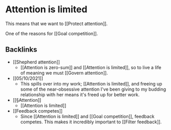 # Attention is limited
This means that we want to [[Protect attention]]. 

One of the reasons for [[Goal competition]].

## Backlinks
* [[Shepherd attention]]
	* [[Attention is zero-sum]] and [[Attention is limited]], so to live a life of meaning we must [[Govern attention]]. 
* [[05/10/2021]]
	* This spills over into my work; [[Attention is limited]], and freeing up some of the near-obsessive attention I've been giving to my budding relationship with her means it's freed up for better work.
* [[§Attention]]
	* [[Attention is limited]]
* [[Feedback competes]]
	* Since [[Attention is limited]] and  [[Goal competition]], feedback competes. This makes it incredibly important to [[Filter feedback]].

<!-- #p1 -->

<!-- {BearID:44C2169B-B21D-4F55-94DA-D48C16BFD79E-32012-000040B227BFA3D4} -->
